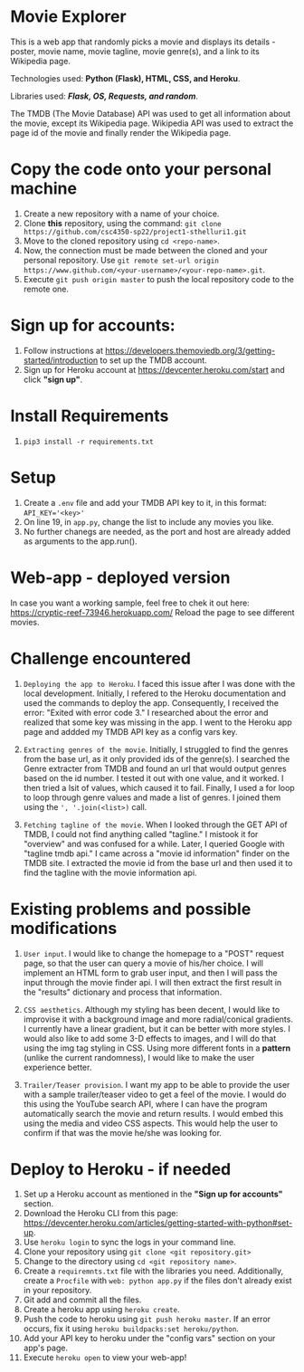 # Movie Explorer

This is a web app that randomly picks a movie and displays its details - poster, movie name, movie tagline, movie genre(s), and a link to its Wikipedia page.

Technologies used: **Python (Flask), HTML, CSS, and Heroku**.

Libraries used: **_Flask, OS, Requests, and random_**. 

The TMDB (The Movie Database) API was used to get all information about the movie, except its Wikipedia page. Wikipedia API was used to extract the page id of the movie and finally render the Wikipedia page. 

# Copy the code onto your personal machine

1. Create a new repository with a name of your choice.
2. Clone **this** repository, using the command: `git clone https://github.com/csc4350-sp22/project1-sthelluri1.git`
3. Move to the cloned repository using `cd <repo-name>`.
4. Now, the connection must be made between the cloned and your personal repository. Use `git remote set-url origin https://www.github.com/<your-username>/<your-repo-name>.git`.
5. Execute `git push origin master` to push the local repository code to the remote one. 

# Sign up for accounts:
1. Follow instructions at https://developers.themoviedb.org/3/getting-started/introduction to set up the TMDB account.
2. Sign up for Heroku account at https://devcenter.heroku.com/start and click **"sign up"**.

# Install Requirements
1. `pip3 install -r requirements.txt`

# Setup

1. Create a `.env` file and add your TMDB API key to it, in this format: `API_KEY='<key>'`
2. On line 19, in `app.py`, change the list to include any movies you like.
3. No further chanegs are needed, as the port and host are already added as arguments to the app.run().

# Web-app - deployed version

In case you want a working sample, feel free to chek it out here: https://cryptic-reef-73946.herokuapp.com/
Reload the page to see different movies.

# Challenge encountered

1. `Deploying the app to Heroku`. I faced this issue after I was done with the local development. Initially, I refered to the Heroku documentation and used the commands to deploy the app. Consequently, I received the error: "Exited with error code 3." I researched about the error and realized that some key was missing in the app. I went to the Heroku app page and addded my TMDB API key as a config vars key.

2. `Extracting genres of the movie`. Initially, I struggled to find the genres from the base url, as it only provided ids of the genre(s). I searched the Genre extracter from TMDB and found an url that would output genres based on the id number. I tested it out with one value, and it worked. I then tried a lsit of values, which caused it to fail. Finally, I used a for loop to loop through genre values and made a list of genres. I joined them using the `', '.join(<list>)` call.

3. `Fetching tagline of the movie`. When I looked through the GET API of TMDB, I could not find anything called "tagline." I mistook it for "overview" and was confused for a while. Later, I queried Google with "tagline tmdb api." I came across a "movie id information" finder on the TMDB site. I extracted the movie id from the base url and then used it to find the tagline with the movie information api.

# Existing problems and possible modifications

1. `User input`. I would like to change the homepage to a "POST" request page, so that the user can query a movie of his/her choice. I will implement an HTML form to grab user input, and then I will pass the input through the movie finder api. I will then extract the first result in the "results" dictionary and process that information.

2. `CSS aesthetics`. Although my styling has been decent, I would like to improvise it with a background image and more radial/conical gradients. I currently have a linear gradient, but it can be better with more styles. I would also like to add some 3-D effects to images, and I will do that using the img tag styling in CSS. Using more different fonts in a **pattern** (unlike the current randomness), I would like to make the user experience better. 

3. `Trailer/Teaser provision`. I want my app to be able to provide the user with a sample trailer/teaser video to get a feel of the movie. I would do this using the YouTube search API, where I can have the program automatically search the movie and return results. I would embed this using the media and video CSS aspects. This would help the user to confirm if that was the movie he/she was looking for.

# Deploy to Heroku - if needed

1. Set up a Heroku account as mentioned in the **"Sign up for accounts"** section.
2. Download the Heroku CLI from this page: https://devcenter.heroku.com/articles/getting-started-with-python#set-up.
3. Use `heroku login` to sync the logs in your command line.
4. Clone your repository using `git clone <git repository.git>`
5. Change to the directory using `cd <git repository name>`.
6. Create a `requiremnts.txt` file with the libraries you need. Additionally, create a `Procfile` with `web: python app.py` if the files don't already exist in your repository.
7. Git add and commit all the files.
8. Create a heroku app using `heroku create`.
9. Push the code to heroku using `git push heroku master`. If an error occurs, fix it using `heroku buildpacks:set heroku/python`.
10. Add your API key to heroku under the "config vars" section on your app's page.
11. Execute `heroku open` to view your web-app!
